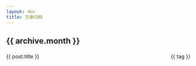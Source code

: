 ```yaml
---
layout: doc
title: 文章归档
---
```


<script setup>
import { data } from '../.vitepress/data/archives.data.js'
</script>

<div class="archive-list">
  <div v-for="archive in data" class="archive-item">
    <h2 class="month-title">{{ archive.month }}</h2>
          <div 
        v-for="post in archive.posts" 
        :key="post.url" 
        class="post-item">
        <div style="display: flex; justify-content: space-between; align-items: center">
          <a :href="post.url" class="post-link">{{ post.title }}</a>
          <div v-if="post.tags && post.tags.length">
            <span v-for="tag in post.tags" class="tag-item-for-archives" style="display: inline-block; margin-left: 12px; padding: 4px 8px;">
              {{ tag }}
            </span>
          </div> 
        </div>
      </div>
  </div>
</div>